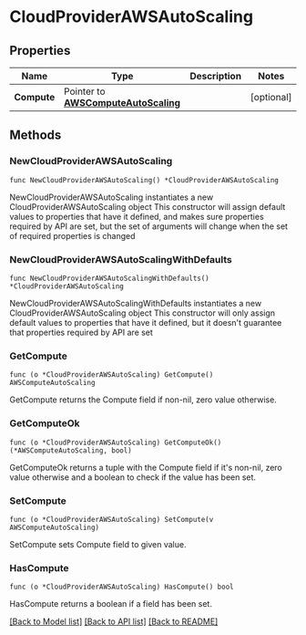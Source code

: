 # CloudProviderAWSAutoScaling

## Properties

Name | Type | Description | Notes
------------ | ------------- | ------------- | -------------
**Compute** | Pointer to [**AWSComputeAutoScaling**](AWSComputeAutoScaling.md) |  | [optional] 

## Methods

### NewCloudProviderAWSAutoScaling

`func NewCloudProviderAWSAutoScaling() *CloudProviderAWSAutoScaling`

NewCloudProviderAWSAutoScaling instantiates a new CloudProviderAWSAutoScaling object
This constructor will assign default values to properties that have it defined,
and makes sure properties required by API are set, but the set of arguments
will change when the set of required properties is changed

### NewCloudProviderAWSAutoScalingWithDefaults

`func NewCloudProviderAWSAutoScalingWithDefaults() *CloudProviderAWSAutoScaling`

NewCloudProviderAWSAutoScalingWithDefaults instantiates a new CloudProviderAWSAutoScaling object
This constructor will only assign default values to properties that have it defined,
but it doesn't guarantee that properties required by API are set

### GetCompute

`func (o *CloudProviderAWSAutoScaling) GetCompute() AWSComputeAutoScaling`

GetCompute returns the Compute field if non-nil, zero value otherwise.

### GetComputeOk

`func (o *CloudProviderAWSAutoScaling) GetComputeOk() (*AWSComputeAutoScaling, bool)`

GetComputeOk returns a tuple with the Compute field if it's non-nil, zero value otherwise
and a boolean to check if the value has been set.

### SetCompute

`func (o *CloudProviderAWSAutoScaling) SetCompute(v AWSComputeAutoScaling)`

SetCompute sets Compute field to given value.

### HasCompute

`func (o *CloudProviderAWSAutoScaling) HasCompute() bool`

HasCompute returns a boolean if a field has been set.


[[Back to Model list]](../README.md#documentation-for-models) [[Back to API list]](../README.md#documentation-for-api-endpoints) [[Back to README]](../README.md)


